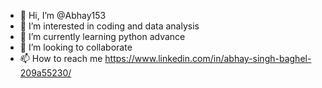 - 👋 Hi, I’m @Abhay153
- 👀 I’m interested in coding and data analysis 
- 🌱 I’m currently learning python advance 
- 💞️ I’m looking to collaborate 
- 📫 How to reach me https://www.linkedin.com/in/abhay-singh-baghel-209a55230/

<!---
Abhay153/Abhay153 is a ✨ special ✨ repository because its `README.md` (this file) appears on your GitHub profile.
You can click the Preview link to take a look at your changes.
--->
